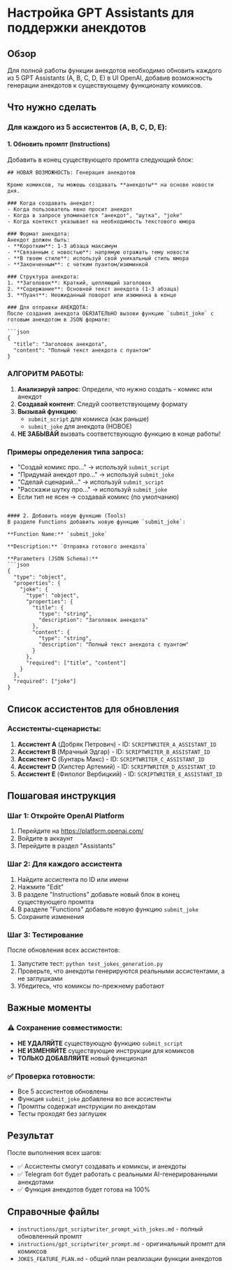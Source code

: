 # Настройка GPT Assistants для поддержки анекдотов

## Обзор
Для полной работы функции анекдотов необходимо обновить каждого из 5 GPT Assistants (A, B, C, D, E) в UI OpenAI, добавив возможность генерации анекдотов к существующему функционалу комиксов.

## Что нужно сделать

### Для каждого из 5 ассистентов (A, B, C, D, E):

#### 1. Обновить промпт (Instructions)
Добавить в конец существующего промпта следующий блок:

```
## НОВАЯ ВОЗМОЖНОСТЬ: Генерация анекдотов

Кроме комиксов, ты можешь создавать **анекдоты** на основе новости дня.

### Когда создавать анекдот:
- Когда пользователь явно просит анекдот
- Когда в запросе упоминается "анекдот", "шутка", "joke"
- Когда контекст указывает на необходимость текстового юмора

### Формат анекдота:
Анекдот должен быть:
- **Коротким**: 1-3 абзаца максимум
- **Связанным с новостью**: напрямую отражать тему новости
- **В твоем стиле**: используй свой уникальный стиль юмора
- **Законченным**: с четким пуантом/изюминкой

### Структура анекдота:
1. **Заголовок**: Краткий, цепляющий заголовок
2. **Содержание**: Основной текст анекдота (1-3 абзаца)
3. **Пуант**: Неожиданный поворот или изюминка в конце

### Для отправки АНЕКДОТА:
После создания анекдота ОБЯЗАТЕЛЬНО вызови функцию `submit_joke` с готовым анекдотом в JSON формате:

```json
{
  "title": "Заголовок анекдота",
  "content": "Полный текст анекдота с пуантом"
}
```

### АЛГОРИТМ РАБОТЫ:
1. **Анализируй запрос**: Определи, что нужно создать - комикс или анекдот
2. **Создавай контент**: Следуй соответствующему формату
3. **Вызывай функцию**: 
   - `submit_script` для комикса (как раньше)
   - `submit_joke` для анекдота (НОВОЕ)
4. **НЕ ЗАБЫВАЙ** вызвать соответствующую функцию в конце работы!

### Примеры определения типа запроса:
- "Создай комикс про..." → используй `submit_script`
- "Придумай анекдот про..." → используй `submit_joke`
- "Сделай сценарий..." → используй `submit_script`
- "Расскажи шутку про..." → используй `submit_joke`
- Если тип не ясен → создавай комикс (по умолчанию)
```

#### 2. Добавить новую функцию (Tools)
В разделе Functions добавить новую функцию `submit_joke`:

**Function Name:** `submit_joke`

**Description:** `Отправка готового анекдота`

**Parameters (JSON Schema):**
```json
{
  "type": "object",
  "properties": {
    "joke": {
      "type": "object",
      "properties": {
        "title": {
          "type": "string",
          "description": "Заголовок анекдота"
        },
        "content": {
          "type": "string", 
          "description": "Полный текст анекдота с пуантом"
        }
      },
      "required": ["title", "content"]
    }
  },
  "required": ["joke"]
}
```

## Список ассистентов для обновления

### Ассистенты-сценаристы:
1. **Ассистент A** (Добряк Петрович) - ID: `SCRIPTWRITER_A_ASSISTANT_ID`
2. **Ассистент B** (Мрачный Эдгар) - ID: `SCRIPTWRITER_B_ASSISTANT_ID`
3. **Ассистент C** (Бунтарь Макс) - ID: `SCRIPTWRITER_C_ASSISTANT_ID`
4. **Ассистент D** (Хипстер Артемий) - ID: `SCRIPTWRITER_D_ASSISTANT_ID`
5. **Ассистент E** (Филолог Вербицкий) - ID: `SCRIPTWRITER_E_ASSISTANT_ID`

## Пошаговая инструкция

### Шаг 1: Откройте OpenAI Platform
1. Перейдите на https://platform.openai.com/
2. Войдите в аккаунт
3. Перейдите в раздел "Assistants"

### Шаг 2: Для каждого ассистента
1. Найдите ассистента по ID или имени
2. Нажмите "Edit"
3. В разделе "Instructions" добавьте новый блок в конец существующего промпта
4. В разделе "Functions" добавьте новую функцию `submit_joke`
5. Сохраните изменения

### Шаг 3: Тестирование
После обновления всех ассистентов:
1. Запустите тест: `python test_jokes_generation.py`
2. Проверьте, что анекдоты генерируются реальными ассистентами, а не заглушками
3. Убедитесь, что комиксы по-прежнему работают

## Важные моменты

### ⚠️ Сохранение совместимости:
- **НЕ УДАЛЯЙТЕ** существующую функцию `submit_script`
- **НЕ ИЗМЕНЯЙТЕ** существующие инструкции для комиксов
- **ТОЛЬКО ДОБАВЛЯЙТЕ** новый функционал

### ✅ Проверка готовности:
- Все 5 ассистентов обновлены
- Функция `submit_joke` добавлена во все ассистенты
- Промпты содержат инструкции по анекдотам
- Тесты проходят без заглушек

## Результат
После выполнения всех шагов:
- ✅ Ассистенты смогут создавать и комиксы, и анекдоты
- ✅ Telegram бот будет работать с реальными AI-генерированными анекдотами
- ✅ Функция анекдотов будет готова на 100%

## Справочные файлы
- `instructions/gpt_scriptwriter_prompt_with_jokes.md` - полный обновленный промпт
- `instructions/gpt_scriptwriter_prompt.md` - оригинальный промпт для комиксов
- `JOKES_FEATURE_PLAN.md` - общий план реализации функции анекдотов
